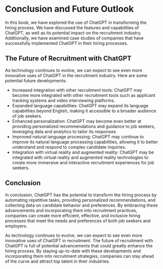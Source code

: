 Conclusion and Future Outlook
============================================================================

In this book, we have explored the use of ChatGPT in transforming the hiring process. We have discussed the features and capabilities of ChatGPT, as well as its potential impact on the recruitment industry. Additionally, we have examined case studies of companies that have successfully implemented ChatGPT in their hiring processes.

The Future of Recruitment with ChatGPT
--------------------------------------

As technology continues to evolve, we can expect to see even more innovative uses of ChatGPT in the recruitment industry. Here are some potential future developments:

* Increased integration with other recruitment tools: ChatGPT may become more integrated with other recruitment tools such as applicant tracking systems and video interviewing platforms.
* Expanded language capabilities: ChatGPT may expand its language capabilities beyond English, making it accessible to a broader audience of job seekers.
* Enhanced personalization: ChatGPT may become even better at providing personalized recommendations and guidance to job seekers, leveraging data and analytics to tailor its responses.
* Improved natural language processing: ChatGPT may continue to improve its natural language processing capabilities, allowing it to better understand and respond to complex candidate inquiries.
* Integration with virtual reality and augmented reality: ChatGPT may be integrated with virtual reality and augmented reality technologies to create more immersive and interactive recruitment experiences for job seekers.

Conclusion
----------

In conclusion, ChatGPT has the potential to transform the hiring process by automating repetitive tasks, providing personalized recommendations, and collecting data on candidate behavior and preferences. By embracing these advancements and incorporating them into recruitment practices, companies can create more efficient, effective, and inclusive hiring processes that meet the needs and preferences of both job seekers and employers.

As technology continues to evolve, we can expect to see even more innovative uses of ChatGPT in recruitment. The future of recruitment with ChatGPT is full of potential advancements that could greatly enhance the hiring process. By staying up-to-date with these developments and incorporating them into recruitment strategies, companies can stay ahead of the curve and attract top talent in their industries.


